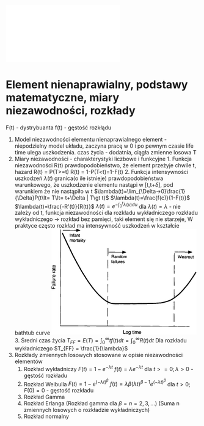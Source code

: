 ![](Notatki/Semestr%203/Niezawodność%20i%20diagnostyka%20układów%20cyfrowych%201/Wykłady/Wykład%202/NIDUC_w3.pdf)

# Element nienaprawialny, podstawy matematyczne, miary niezawodności, rozkłady

F(t) - dystrybuanta
f(t) - gęstość rozkłądu


1. Model niezawodności elementu nienaprawialnego
	   element - niepodzielny model układu, zaczyna pracę w 0 i po pewnym czasie life time ulega uszkodzenia.
	   czas życia - dodatnia, ciągła zmienne losowa T
2. Miary niezawodności - charakterystyki liczbowe i funkcyjne
	   1. Funkcja niezawodności
		   R(t) prawdopodobieństwo, że element przeżyje chwile t, hazard
		   R(t) = P(T>=t)
		   R(t) = 1-P(T<t)=1-F(t)
		2. Funkcja intensywności uszkodzeń
		   $\lambda (t)$ granica(o ile istnieje) prawdopodobieństwa warunkowego, że uszkodzenie elementu nastąpi w \[t,t+$\delta$\], pod warunkiem że nie nastąpiło w t
		   $\lambda(t)=\lim_{\Delta->0}\frac{1}{\Delta}P(t\lt= T\lt= t+\Delta | T\gt t)$ 
		   $\lambda(t)=\frac{f(c)}{1-F(t)}$
		   $\lambda(t)=\frac{-R'(t)}{R(t)}$
		   $\lambda(t)=e^{-\int_0^t\lambda(u)du}$
		   dla $\lambda(t)=\lambda$ - nie zależy od t, funkcja niezawodności dla rozkładu wykładniczego rozkładu wykładniczego -> rozkład bez pamięci, taki element się nie starzeje,
		   W praktyce często rozkład ma intensywność uszkodzeń w kształcie bathtub curve
		   ![](Notatki/Semestr%203/Niezawodność%20i%20diagnostyka%20układów%20cyfrowych%201/Wykłady/Wykład%202/Pasted%20image%2020231030075748.png)
		3. Średni czas życia
		   $T_{FF} = E(T) = \int_0^\infty tf(t)dt = \int_0^\infty R(t)dt$ 
		   Dla rozkładu wykładniczego $T_{FF} = \frac{1}{\lambda}$ 
3. Rozkłady zmiennych losowych stosowane w opisie niezawodności elementów
	1. Rozkład wykładniczy 
		   $F(t)=1-e^{-\lambda t}$
		   $f(t)=\lambda e^{-\lambda t}$
		   dla $t\gt=0; \lambda\gt0$ -gęstość rozkładu
	2. Rozkład Weibulla
		   $F(t)=1-e^{(-\lambda t)^\beta}$
		   $f(t)=\lambda\beta(\lambda t)^{\beta-1} e^{(-\lambda t)^\beta}$
		   dla $t\gt0; F(0)=0$ - gęstość rozkładu
	3. Rozkład Gamma
	4. Rozkład Erlanga (Rozkład gamma dla $\beta=n=2,3,...$) (Suma n zmiennych losowych o rozkładzie wykładniczych)
	5. Rozkład normalny